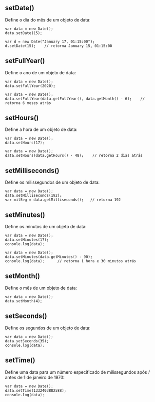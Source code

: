 ## setDate()
Define o dia do mês de um objeto de data:

    var data = new Date();
    data.setDate(15);
    
    var d = new Date("January 17, 01:15:00");
    d.setDate(15);    // retorna January 15, 01:15:00

## setFullYear()
Define o ano de um objeto de data:

    var data = new Date();
    data.setFullYear(2020);
    
    var data = new Date();
    data.setFullYear(data.getFullYear(), data.getMonth() - 6);    // retorna 6 meses atrás

## setHours()
Define a hora de um objeto de data:

    var data = new Date();
    data.setHours(17);
    
    var data = new Date();
    data.setHours(data.getHours() - 48);    // retorna 2 dias atrás 

## setMilliseconds()
Define os milissegundos de um objeto de data:

    var data = new Date();
    data.setMilliseconds(192);
    var milSeg = data.getMilliseconds();   // retorna 192

## setMinutes()
Define os minutos de um objeto de data:

    var data = new Date();
    data.setMinutes(17);
    console.log(data);
    
    var data = new Date();
    data.setMinutes(data.getMinutes() - 90);
    console.log(data);      // retorna 1 hora e 30 minutos atrás

## setMonth()
Define o mês de um objeto de data:

    var data = new Date();
    data.setMonth(4);

## setSeconds()
Define os segundos de um objeto de data:

    var data = new Date();
    data.setSeconds(35);
    console.log(data);


## setTime()
Define uma data para um número especificado de milissegundos após / antes de 1 de janeiro de 1970:

    var data = new Date();
    data.setTime(1332403882588);
    console.log(data);
